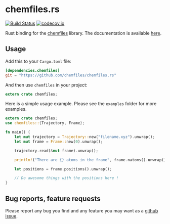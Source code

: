 # chemfiles.rs

[![Build Status](https://travis-ci.org/chemfiles/chemfiles.rs.svg?branch=master)](https://travis-ci.org/chemfiles/chemfiles.rs)
[![codecov.io](https://codecov.io/github/chemfiles/chemfiles.rs/coverage.svg?branch=master)](https://codecov.io/github/chemfiles/chemfiles.rs?branch=master)

Rust binding for the [chemfiles](https://github.com/chemfiles/chemfiles) library. The
documentation is available [here](http://chemfiles.github.io/chemfiles.rs/chemfiles).

## Usage

Add this to your `Cargo.toml` file:

```toml
[dependencies.chemfiles]
git = "https://github.com/chemfiles/chemfiles.rs"
```

And then use `chemfiles` in your project:

```rust
extern crate chemfiles;
```

Here is a simple usage example. Please see the `examples` folder for more examples.

```rust
extern crate chemfiles;
use chemfiles::{Trajectory, Frame};

fn main() {
    let mut trajectory = Trajectory::new("filename.xyz").unwrap();
    let mut frame = Frame::new(0).unwrap();

    trajectory.read(&mut frame).unwrap();

    println!("There are {} atoms in the frame", frame.natoms().unwrap())

    let positions = frame.positions().unwrap();

    // Do awesome things with the positions here !
}
```

## Bug reports, feature requests

Please report any bug you find and any feature you may want as a [github issue](https://github.com/chemfiles/chemfiles.rs/issues/new).
